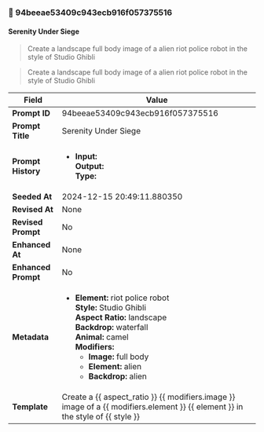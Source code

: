 

### 📜 94beeae53409c943ecb916f057375516

#### Serenity Under Siege

> Create a landscape full body image of a alien riot police robot in the style of Studio Ghibli

> Create a landscape full body image of a alien riot police robot in the style of Studio Ghibli

| Field          | Value                                                                                                                                                                      |
|----------------|----------------------------------------------------------------------------------------------------------------------------------------------------------------------------|
| **Prompt ID**  | 94beeae53409c943ecb916f057375516                                                                                                                                                            |
| **Prompt Title**  | Serenity Under Siege                                                                                                                                                            |
| **Prompt History** | <ul><li>**Input:**  <br> **Output:**  <br> **Type:** </li></ul> |
| **Seeded At** | 2024-12-15 20:49:11.880350                                                                                                                                                   |
| **Revised At** | None                                                                                                                                                   |
| **Revised Prompt** | No                                                                                                                                                                      |
| **Enhanced At** | None                                                                                                                                                  |
| **Enhanced Prompt** | No                                                                                                                                                                    |
| **Metadata**   | <ul><li>**Element:** riot police robot <br> **Style:** Studio Ghibli <br> **Aspect Ratio:** landscape <br> **Backdrop:** waterfall <br> **Animal:** camel <br> **Modifiers:**<ul><li>**Image:** full body</li><li>**Element:** alien</li><li>**Backdrop:** alien</li></ul></li></ul> |
| **Template**   | Create a {{ aspect_ratio }} {{ modifiers.image }} image of a {{ modifiers.element }} {{ element }} in the style of {{ style }}                                                                                                                                           |


